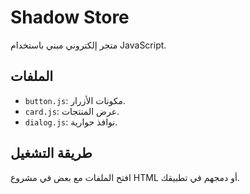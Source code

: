 # Shadow Store
متجر إلكتروني  مبني باستخدام JavaScript.

## الملفات
- `button.js`: مكونات الأزرار.
- `card.js`: عرض المنتجات.
- `dialog.js`: نوافذ حوارية.

## طريقة التشغيل
افتح الملفات مع بعض في مشروع HTML أو دمجهم في تطبيقك.
